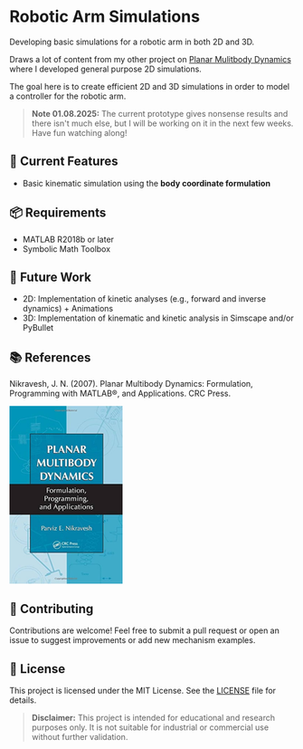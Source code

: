 # Robotic Arm Simulations
Developing basic simulations for a robotic arm in both 2D and 3D.

Draws a lot of content from my other project on [Planar Mulitbody Dynamics](https://github.com/jcchincheong-bb/MBD_Simulations) where I developed general purpose 2D simulations. 

The goal here is to create efficient 2D and 3D simulations in order to model a controller for the robotic arm.

> **Note 01.08.2025:** The current prototype gives nonsense results and there isn't much else, but I will be working on it in the next few weeks. Have fun watching along!

## 🔧 Current Features

- Basic kinematic simulation using the **body coordinate formulation**  

## 📦 Requirements
- MATLAB R2018b or later
- Symbolic Math Toolbox 

## 🚧 Future Work
- 2D: Implementation of kinetic analyses (e.g., forward and inverse dynamics) + Animations
- 3D: Implementation of kinematic and kinetic analysis in Simscape and/or PyBullet
  
## 📚 References
Nikravesh, J. N. (2007). Planar Multibody Dynamics: Formulation, Programming with MATLAB®, and Applications. CRC Press.

<img src='https://github.com/jcchincheong-bb/MBD_Simulations/blob/main/src/assets/Nikravesh.jpg' width='200'>

## 🤝 Contributing
Contributions are welcome! Feel free to submit a pull request or open an issue to suggest improvements or add new mechanism examples.

## 📄 License
This project is licensed under the MIT License. See the [LICENSE](./LICENSE) file for details.

> **Disclaimer:** This project is intended for educational and research purposes only. It is not suitable for industrial or commercial use without further validation.

